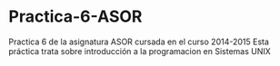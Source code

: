 Practica-6-ASOR
===============

Practica 6 de la asignatura ASOR cursada en el curso 2014-2015
Esta práctica trata sobre introducción a la programacion en Sistemas UNIX
